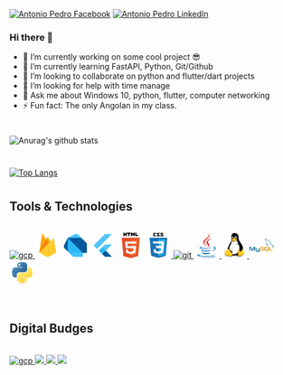 [![Antonio Pedro Facebook](https://img.shields.io/badge/Facebook-1877F2?style=for-the-badge&logo=facebook&logoColor=white)](https://www.facebook.com/antoniopedro99z/) [![Antonio Pedro LinkedIn](https://img.shields.io/badge/LinkedIn-0077B5?style=for-the-badge&logo=linkedin&logoColor=white)](https://www.linkedin.com/in/antoniopedro99l/)
### Hi there 👋

- 🔭 I’m currently working on some cool project 😎
- 🌱 I’m currently learning FastAPI, Python, Git/Github
- 👯 I’m looking to collaborate on python and flutter/dart projects
- 🤔 I’m looking for help with time manage
- 💬 Ask me about Windows 10, python, flutter, computer networking
- ⚡ Fun fact: The only Angolan in my class.

#

![Anurag's github stats](https://github-readme-stats.vercel.app/api?username=antonio-pedro99)

#
[![Top Langs](https://github-readme-stats.vercel.app/api/top-langs/?username=antonio-pedro99)](https://github.com/antonio-pedro/github-readme-stats)

#
<h2>Tools & Technologies </h2>
<p>
    <br>
  <a href="https://www.cloudskillsboost.google/public_profiles/88343710-d8aa-4d7f-a5ff-287fb754a9a5">  <img height="45" src="https://www.vectorlogo.zone/logos/google_cloud/google_cloud-icon.svg" alt="gcp" height="45"  /> </a>
    <img height="45"
        src="https://raw.githubusercontent.com/github/explore/80688e429a7d4ef2fca1e82350fe8e3517d3494d/topics/firebase/firebase.png">
    <img height="45"
        src="https://raw.githubusercontent.com/github/explore/80688e429a7d4ef2fca1e82350fe8e3517d3494d/topics/dart/dart.png">
    <img height="45"
        src="https://raw.githubusercontent.com/github/explore/80688e429a7d4ef2fca1e82350fe8e3517d3494d/topics/flutter/flutter.png">
    <img height="45"
        src="https://raw.githubusercontent.com/github/explore/80688e429a7d4ef2fca1e82350fe8e3517d3494d/topics/html/html.png">
    <a href="https://www.w3schools.com/css/" target="_blank"> <img
            src="https://raw.githubusercontent.com/devicons/devicon/master/icons/css3/css3-original-wordmark.svg"
            alt="css3" height="45" /> </a> <a href="https://flask.palletsprojects.com/" target="_blank">
            </a>
    </a> <a href="https://git-scm.com/" target="_blank"> <img
            src="https://www.vectorlogo.zone/logos/git-scm/git-scm-icon.svg" alt="git" height="45" /> </a> <a
        href="https://www.w3.org/html/" target="_blank"> <img
            src="https://raw.githubusercontent.com/devicons/devicon/master/icons/java/java-original.svg" alt="java"
            height="45" /> </a>  <a href="https://www.linux.org/" target="_blank"> <img
            src="https://raw.githubusercontent.com/devicons/devicon/master/icons/linux/linux-original.svg" alt="linux"
            height="45" /> </a> <a href="https://www.mysql.com/" target="_blank"> <img
            src="https://raw.githubusercontent.com/devicons/devicon/master/icons/mysql/mysql-original-wordmark.svg"
            alt="mysql" height="45" /> </a> <a href="https://www.python.org" target="_blank"> <img
            src="https://raw.githubusercontent.com/devicons/devicon/master/icons/python/python-original.svg"
            alt="python" height="45" /> </a>
</p><br>

<h2>Digital Budges </h2>
<p>
    <br>
  <a href="https://www.cloudskillsboost.google/public_profiles/88343710-d8aa-4d7f-a5ff-287fb754a9a5">  <img height="60" src="https://www.vectorlogo.zone/logos/google_cloud/google_cloud-icon.svg" alt="gcp" height="60"  /> </a>
     <a href="https://www.credly.com/badges/e9678e9d-f32e-48c4-96a5-0b235a94153b/public_url"> <img height="60"
        src="https://images.credly.com/size/220x220/images/2d178f89-4816-4190-8c4a-3bdbfec9db01/Dev_Skills_Network_-_Cloud_Computing_Core.png"> </a>
     <a href="https://www.credly.com/badges/95244511-feb4-40d5-8daa-ca5318e849ae/public_url" > <img height="60"
        src="https://images.credly.com/size/220x220/images/d7f73336-9adb-4833-a602-761837a33ba3/NetworkingEssentials-01.png"> </a>
    <a href="https://www.cloudskillsboost.google/public_profiles/2cc6bdc7-d8c3-406d-a83b-3d88a00b2b21/badges/1593634" > <img height="60"
        src="https://cdn.qwiklabs.com/%2FPCy24rVgerXVWQg5YJeyiBQpEkC9wfO6XYR8k0BMKg%3D"> </a>
</p><br>

